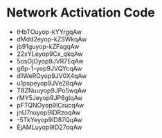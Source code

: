 # Network Activation Code
* tHbTOuyop-kYYrgqAw
* dMdd2eyop-kZSWkqAw
* jb91guyop-kZFagqAw
* 22xYLeyop9Cx_qkqAw
* 5osOjOyop9JVR7EqAw
* g6p-1-yop9JVQYcqAw
* d1WeROyop9JV0X4qAw
* u1pspeyop9JVe28qAw
* T8ZNuuyop9JPo5wqAw
* rMY5Jeyop9JP8gIqAw
* pFTQNOyop9ICrucqAw
* jnU7nuyop9IDRzoqAw
* -5TkYeyop9ID87QqAw
* EjAMLuyop9ID27oqAw